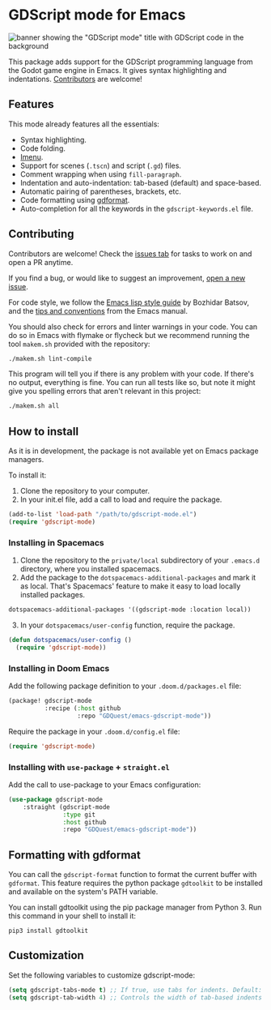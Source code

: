 # GDScript mode for Emacs #

![banner showing the "GDScript mode" title with GDScript code in the
background](assets/banner.svg)

This package adds support for the GDScript programming language from the Godot
game engine in Emacs. It gives syntax highlighting and indentations.
[Contributors](#contributing) are welcome!

## Features ##

This mode already features all the essentials:

- Syntax highlighting.
- Code folding.
- [Imenu](https://www.gnu.org/software/emacs/manual/html_node/emacs/Imenu.html).
- Support for scenes (`.tscn`) and script (`.gd`) files.
- Comment wrapping when using `fill-paragraph`.
- Indentation and auto-indentation: tab-based (default) and space-based.
- Automatic pairing of parentheses, brackets, etc.
- Code formatting using
  [gdformat](https://github.com/scony/godot-gdscript-toolkit/).
- Auto-completion for all the keywords in the `gdscript-keywords.el` file.

## Contributing ##

Contributors are welcome! Check the [issues tab](issues) for tasks to work on and open a PR anytime.

If you find a bug, or would like to suggest an improvement, [open a new
issue](issues/new).

For code style, we follow the [Emacs lisp style
guide](https://github.com/bbatsov/emacs-lisp-style-guide) by Bozhidar Batsov,
and the [tips and
conventions](https://www.gnu.org/software/emacs/manual/html_node/elisp/Tips.html)
from the Emacs manual.

You should also check for errors and linter warnings in your code. You can do so in Emacs with flymake or flycheck but we recommend running the tool `makem.sh` provided with the repository:

``` sh
./makem.sh lint-compile
```

This program will tell you if there is any problem with your code. If there's no output, everything is fine. You can run all tests like so, but note it might give you spelling errors that aren't relevant in this project:

``` sh
./makem.sh all
```

## How to install ##

As it is in development, the package is not available yet on Emacs package
managers.

To install it:

1. Clone the repository to your computer.
1. In your init.el file, add a call to load and require the package.

```lisp
(add-to-list 'load-path "/path/to/gdscript-mode.el")
(require 'gdscript-mode)
```

### Installing in Spacemacs ###

1. Clone the repository to the `private/local` subdirectory of your `.emacs.d`
   directory, where you installed spacemacs.
2. Add the package to the `dotspacemacs-additional-packages` and mark it as
   local. That's Spacemacs' feature to make it easy to load locally installed
   packages.

```lisp
dotspacemacs-additional-packages '((gdscript-mode :location local))
```

3. In your `dotspacemacs/user-config` function, require the package.

```lisp
(defun dotspacemacs/user-config ()
  (require 'gdscript-mode))
```

### Installing in Doom Emacs ###

Add the following package definition to your `.doom.d/packages.el` file:

```lisp
(package! gdscript-mode
          :recipe (:host github
                   :repo "GDQuest/emacs-gdscript-mode"))
```

Require the package in your `.doom.d/config.el` file:

```lisp
(require 'gdscript-mode)
```

### Installing with `use-package` + `straight.el` ###

Add the call to use-package to your Emacs configuration:

```lisp
(use-package gdscript-mode
    :straight (gdscript-mode
               :type git
               :host github
               :repo "GDQuest/emacs-gdscript-mode"))
```

## Formatting with gdformat ##

You can call the `gdscript-format` function to format the current buffer with
`gdformat`. This feature requires the python package `gdtoolkit` to be installed
and available on the system's PATH variable.

You can install gdtoolkit using the pip package manager from Python 3. Run this
command in your shell to install it:

```
pip3 install gdtoolkit
```

## Customization ##

Set the following variables to customize gdscript-mode:

```lisp
(setq gdscript-tabs-mode t) ;; If true, use tabs for indents. Default: t
(setq gdscript-tab-width 4) ;; Controls the width of tab-based indents
```


